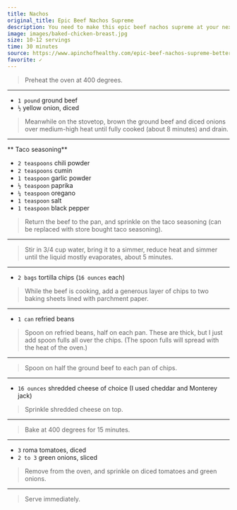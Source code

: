 ```yaml
---
title: Nachos
original_title: Epic Beef Nachos Supreme
description: You need to make this epic beef nachos supreme at your next game day. Seasoned ground beef, refried beans, cheese, tomatoes and green onions make such a great flavor combination.
image: images/baked-chicken-breast.jpg
size: 10-12 servings
time: 30 minutes
source: https://www.apinchofhealthy.com/epic-beef-nachos-supreme-better-taco-bell/
favorite: ✓
---
```


> Preheat the oven at 400 degrees.

---

* `1 pound` ground beef
* `½` yellow onion, diced

> Meanwhile on the stovetop, brown the ground beef and diced onions over medium-high heat until fully cooked (about 8 minutes) and drain.

---

** Taco seasoning**
* `2 teaspoons` chili powder
* `2 teaspoons` cumin
* `1 teaspoon` garlic powder
* `½ teaspoon` paprika
* `¼ teaspoon` oregano
* `1 teaspoon` salt
* `1 teaspoon` black pepper

> Return the beef to the pan, and sprinkle on the taco seasoning (can be replaced with store bought taco seasoning). 

---

> Stir in 3/4 cup water, bring it to a simmer, reduce heat and simmer until the liquid mostly evaporates, about 5 minutes.

---

* `2 bags` tortilla chips (`16 ounces` each)

> While the beef is cooking, add a generous layer of chips to two baking sheets lined with parchment paper.

---

* `1 can` refried beans

> Spoon on refried beans, half on each pan. These are thick, but I just add spoon fulls all over the chips. (The spoon fulls will spread with the heat of the oven.)

---

> Spoon on half the ground beef to each pan of chips.

---

* `16 ounces` shredded cheese of choice (I used cheddar and Monterey jack)

> Sprinkle shredded cheese on top. 

---

> Bake at 400 degrees for 15 minutes.

---

* `3` roma tomatoes, diced
* `2 to 3` green onions, sliced

> Remove from the oven, and sprinkle on diced tomatoes and green onions.

---

> Serve immediately.
